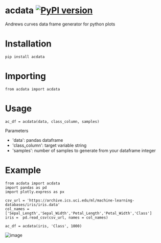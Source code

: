 # acdata [![PyPI version](https://badge.fury.io/py/acdata.svg)](https://badge.fury.io/py/acdata)
Andrews curves data frame generator for python plots
# Installation 
```
pip install acdata
```
# Importing
```
from acdata import acdata
```
# Usage
```
ac_df = acdata(data, class_column, samples)
```

Parameters
- 'data': pandas dataframe
- 'class_column': target variable string
- 'samples': number of samples to generate from your dataframe integer

# Example
```
from acdata import acdata
import pandas as pd
import plotly.express as px

csv_url = 'https://archive.ics.uci.edu/ml/machine-learning-databases/iris/iris.data'
col_names = ['Sepal_Length','Sepal_Width','Petal_Length','Petal_Width','Class']
iris =  pd.read_csv(csv_url, names = col_names)

ac_df = acdata(iris, 'Class', 1000)
```
![image](https://user-images.githubusercontent.com/61998370/200385776-6b6a38a1-3c5b-4a4f-bd3b-07cf0a3dee68.png)


